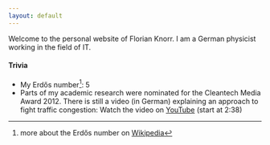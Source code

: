 ```yaml
---
layout: default
---
```


Welcome to the personal website of Florian Knorr. 
I am a German physicist working in the field of IT.

#### Trivia
* My Erdős number[^erdoes]: 5
* Parts of my academic research were nominated for the Cleantech Media Award 2012. 
There is still a video (in German) explaining an approach to fight traffic congestion: 
Watch the video on [YouTube](https://www.youtube.com/watch?t=28&v=aRZy02tqaSw#t=2m38s) 
(start at 2:38)

[^erdoes]: more about the Erdős number on [Wikipedia](https://en.wikipedia.org/wiki/Erd%C5%91s_number)

